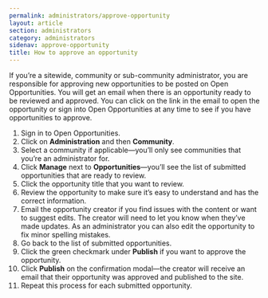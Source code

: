 ```yaml
---
permalink: administrators/approve-opportunity
layout: article
section: administrators
category: administrators
sidenav: approve-opportunity
title: How to approve an opportunity
---
```

If you’re a sitewide, community or sub-community administrator, you are responsible for approving new opportunities to be posted on Open Opportunities. You will get an email when there is an opportunity ready to be reviewed and approved.  You can click on the link in the email to open the opportunity or sign into Open Opportunities at any time to see if you have opportunities to approve.

1.	Sign in to Open Opportunities.
2.	Click on **Administration** and then **Community**.
3.	Select a community if applicable—you’ll only see communities that you’re an administrator for.
4.	Click **Manage** next to **Opportunities**—you’ll see the list of submitted opportunities that are ready to review.
5.	Click the opportunity title that you want to review.
6.	Review the opportunity to make sure it’s easy to understand and has the correct information.
7.	Email the opportunity creator if you find issues with the content or want to suggest edits. The creator will need to let you know when they’ve made updates. As an administrator you can also edit the opportunity to fix minor spelling mistakes. 
8.	Go back to the list of submitted opportunities.
9.	Click the green checkmark under **Publish** if you want to approve the opportunity.
10.	Click **Publish** on the confirmation modal—the creator will receive an email that their opportunity was approved and published to the site.
11.	Repeat this process for each submitted opportunity.
